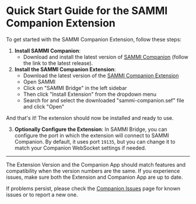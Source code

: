 # Quick Start Guide for the SAMMI Companion Extension

To get started with the SAMMI Companion Extension, follow these steps:
1. **Install SAMMI Companion**: 
   - Download and install the latest version of [SAMMI Companion](https://github.com/spacedock-zero/SAMMI-Companion_pre/releases) (follow the link to the latest release).
2. **Install the SAMMI Companion Extension**:
   - Download the latest version of the [SAMMI Companion Extension](https://github.com/spacedock-zero/SAMMI_Companion-extension/releases)
   - Open SAMMI
   - Click on "SAMMI Bridge" in the left sidebar
   - Then click "Install Extension" from the dropdown menu
   - Search for and select the downloaded "sammi-companion.sef" file and click "Open"

And that's it! The extension should now be installed and ready to use.

3. **Optionally Configure the Extension**:
  In SAMMI Bridge, you can configure the port in which the extension will connect to SAMMI Companion. By default, it uses port `19135`, but you can change it to match your Companion WebSocket settings if needed.

---

The Extension Version and the Companion App should match features and compatibility when the version numbers are the same. If you experience issues, make sure both the Extension and Companion App are up to date.

If problems persist, please check the [Companion Issues](https://github.com/spacedock-zero/SAMMI-Companion_pre/issues) page for known issues or to report a new one.